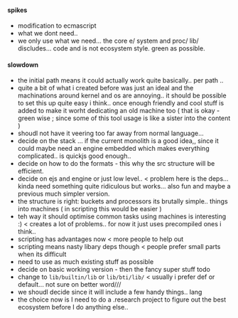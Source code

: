 #### spikes
- modification to ecmascript
- what we dont need.. 
- we only use what we need... the core e/ system and proc/ lib/ discludes... code and is not ecosystem style. green as possible.
#### slowdown 
- the initial path means it could actually work quite basically.. per path .. 
- quite a bit of what i created before was just an ideal and the machinations around kernel and os are annoying..  it should be possible to set this up quite easy i think.. once enough friendly and cool stuff is added to make it worht dedicating an old machine too ( that is okay -green wise ; since some of this tool usage is like a sister into the content )
- shoudl not have it veering too far away from normal language...
- decide on the stack ... if the current monolith is a good idea,, since it could maybe need an engine embedded which makes everything complicated.. is quickjs good enough.. 
- decide on how to do the formats - this why the src structure will be efficient. 
- decide on ejs and engine or just low level.. < problem here is the deps... kinda need something quite ridiculous but works... also fun and maybe a previous much simpler version. 
- the structure is right: buckets and processors its brutally simple.. things into machines ( in scripting this would be easier ) 
- teh way it should optimise common tasks using machines is interesting :) < creates a lot of problems..  for now it just uses precompiled ones i think.. 
- scripting has advantages now < more people to help out
- scripting means nasty libary deps though < people prefer small parts when its difficult
- need to use as much existing stuff as possible
- decide on basic working version - then the fancy super stuff
todo
- change to `lib/builtin/lib` or `lib/bti/lib/` < usually i prefer def or default... not sure on better word///
- we shoudl decide since it will include a few handy things.. 
lang
- the choice now is I need to do a .research project to figure out the best ecosystem before I do anything else.. 
